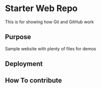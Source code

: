 # Starter Web Repo

This  is for showing how Git and GitHub work

## Purpose

Sample website with plenty of files for demos

## Deployment

## How To contribute